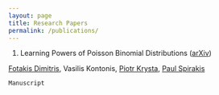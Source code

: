```yaml
---
layout: page
title: Research Papers
permalink: /publications/
---
```


1.  Learning Powers of Poisson Binomial Distributions ([arXiv][PBDpowers])

   [Fotakis Dimitris][fotakis], Vasilis Kontonis, [Piotr Krysta][krysta], [Paul Spirakis][spirakis]
   
    Manuscript


[PBDpowers]:http://arxiv.org/abs/1707.05662
[fotakis]:https://www.softlab.ntua.gr/~fotakis/
[krysta]:http://cgi.csc.liv.ac.uk/~piotr/
[spirakis]:https://intranet.csc.liv.ac.uk/news/item.php?id=19
